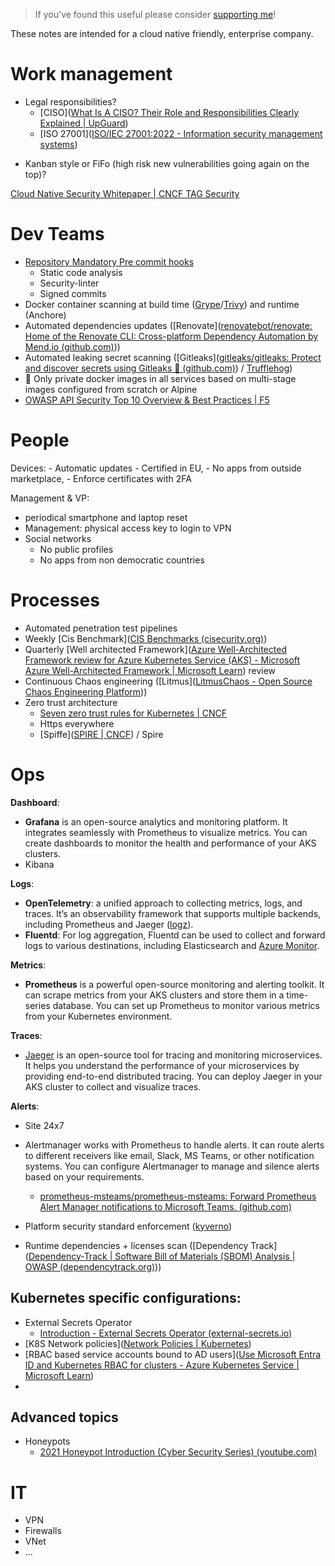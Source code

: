 > If you've found this useful please consider [supporting me](https://tuxerrante.github.io/knowledge/#support-my-work)!

These notes are intended for a cloud native friendly, enterprise company.
# Work management

* Legal responsibilities?
	* [CISO]([What Is A CISO? Their Role and Responsibilities Clearly Explained | UpGuard](https://www.upguard.com/blog/what-is-a-ciso))
	* [ISO 27001]([ISO/IEC 27001:2022 - Information security management systems](https://www.iso.org/standard/27001))

- Kanban style or FiFo (high risk new vulnerabilities going again on the top)?

[Cloud Native Security Whitepaper | CNCF TAG Security](https://tag-security.cncf.io/community/resources/security-whitepaper/v2/cloud-native-security-whitepaper/)

# Dev Teams

* [Repository Mandatory Pre commit hooks](https://pre-commit.com/)
	* Static code analysis
	* Security-linter
	* Signed commits
* Docker container scanning at build time ([Grype](https://github.com/anchore/grype)/[Trivy](https://trivy.dev/)) and runtime (Anchore)
* Automated dependencies updates ([Renovate]([renovatebot/renovate: Home of the Renovate CLI: Cross-platform Dependency Automation by Mend.io (github.com)](https://github.com/renovatebot/renovate)))
* Automated leaking secret scanning ([Gitleaks]([gitleaks/gitleaks: Protect and discover secrets using Gitleaks 🔑 (github.com)](https://github.com/gitleaks/gitleaks)) / [Trufflehog](https://github.com/trufflesecurity/trufflehog))
* 🔏 Only private docker images in all services based on multi-stage images configured from scratch or Alpine
* [OWASP API Security Top 10 Overview & Best Practices | F5](https://www.f5.com/glossary/owasp-api-security-top-10)


# People

Devices:
	- Automatic updates
	- Certified in EU,
	- No apps from outside marketplace,
	- Enforce certificates with 2FA

Management & VP:
- periodical smartphone and laptop reset
- Management: physical access key to login to VPN
- Social networks
	- No public profiles
	- No apps from non democratic countries

# Processes

* Automated penetration test pipelines
* Weekly [Cis Benchmark]([CIS Benchmarks (cisecurity.org)](https://www.cisecurity.org/cis-benchmarks))
* Quarterly [Well architected Framework]([Azure Well-Architected Framework review for Azure Kubernetes Service (AKS) - Microsoft Azure Well-Architected Framework | Microsoft Learn](https://learn.microsoft.com/en-us/azure/well-architected/service-guides/azure-kubernetes-service)) review
* Continuous Chaos engineering ([Litmus]([LitmusChaos - Open Source Chaos Engineering Platform](https://litmuschaos.io/)))
* Zero trust architecture
	* [Seven zero trust rules for Kubernetes | CNCF](https://www.cncf.io/blog/2022/11/04/seven-zero-trust-rules-for-kubernetes/)
	* Https everywhere
	* [Spiffe]([SPIRE | CNCF](https://www.cncf.io/projects/spire/)) / Spire

# Ops

**Dashboard**:
- **Grafana** is an open-source analytics and monitoring platform. It integrates seamlessly with Prometheus to visualize metrics. You can create dashboards to monitor the health and performance of your AKS clusters.
- Kibana

**Logs**:
- **OpenTelemetry**: a unified approach to collecting metrics, logs, and traces. It’s an observability framework that supports multiple backends, including Prometheus and Jaeger ([logz](https://logz.io/blog/open-source-monitoring-tools/)).
- **Fluentd**: For log aggregation, Fluentd can be used to collect and forward logs to various destinations, including Elasticsearch and [Azure Monitor](https://learn.microsoft.com/en-us/azure/azure-monitor/containers/monitor-kubernetes).

**Metrics**:
- **Prometheus** is a powerful open-source monitoring and alerting toolkit. It can scrape metrics from your AKS clusters and store them in a time-series database. You can set up Prometheus to monitor various metrics from your Kubernetes environment.

**Traces**:
- [Jaeger](https://www.jaegertracing.io/) is an open-source tool for tracing and monitoring microservices. It helps you understand the performance of your microservices by providing end-to-end distributed tracing. You can deploy Jaeger in your AKS cluster to collect and visualize traces.

**Alerts**:
- Site 24x7
- Alertmanager works with Prometheus to handle alerts. It can route alerts to different receivers like email, Slack, MS Teams, or other notification systems. You can configure Alertmanager to manage and silence alerts based on your requirements.
	- [prometheus-msteams/prometheus-msteams: Forward Prometheus Alert Manager notifications to Microsoft Teams. (github.com)](https://github.com/prometheus-msteams/prometheus-msteams)

- Platform security standard enforcement ([kyverno](https://kyverno.io/))
- Runtime dependencies + licenses scan ([Dependency Track]([Dependency-Track | Software Bill of Materials (SBOM) Analysis | OWASP (dependencytrack.org)](https://dependencytrack.org/)))
## Kubernetes specific configurations:
- External Secrets Operator
	- [Introduction - External Secrets Operator (external-secrets.io)](https://external-secrets.io/latest/)
- [K8S Network policies]([Network Policies | Kubernetes](https://kubernetes.io/docs/concepts/services-networking/network-policies/))
- [RBAC based service accounts bound to AD users]([Use Microsoft Entra ID and Kubernetes RBAC for clusters - Azure Kubernetes Service | Microsoft Learn](https://learn.microsoft.com/en-us/azure/aks/azure-ad-rbac?tabs=portal))
- 
## Advanced topics

* Honeypots
	* [2021 Honeypot Introduction (Cyber Security Series) (youtube.com)](https://www.youtube.com/watch?v=p1j55J2ditY&ab_channel=ElitheComputerGuy)

# IT
- VPN
- Firewalls
- VNet
- ...